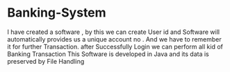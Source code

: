 # Banking-System
I have created a software , by this we can create User id and Software will automatically provides us a unique account no . And we have to remember it for further Transaction.  after Successfully Login we can perform all kid of Banking Transaction
This Software is developed in Java and its data is preserved by File Handling

